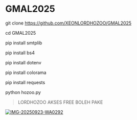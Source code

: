 # GMAL2025


git clone https://github.com/XEONLORDHOZOO/GMAL2025

cd GMAL2025

pip install smtplib

pip install bs4

pip install dotenv

pip install colorama

pip install requests

python hozoo.py

> LORDHOZOO AKSES FREE BOLEH PAKE

<a href="https://ibb.co.com/QyfWJf9"><img src="https://i.ibb.co.com/YH35N32/IMG-20250923-WA0292.jpg" alt="IMG-20250923-WA0292" border="0"></a>
